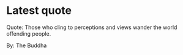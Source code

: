 # Latest quote 

Quote: Those who cling to perceptions and views wander the world offending people. 

By: The Buddha